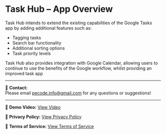 # Task Hub – App Overview

Task Hub intends to extend the existing capabilities of the Google Tasks app by adding additional features such as:

- Tagging tasks  
- Search bar functionality  
- Additional sorting options  
- Task priority levels  

Task Hub also provides integration with Google Calendar, allowing users to continue to use the benefits of the Google workflow, whilst providing an improved task app

---

📧 **Contact:**  
Please email [pecode.info@gmail.com](mailto:pecode.info@gmail.com) for any questions or suggestions!

---
🎥 **Demo Video:** [View Video](https://youtube.com/shorts/ckm9F2jZY4M?feature=share)  

🔐 **Privacy Policy:**
[View Privacy Policy](https://github.com/PeterEvansCode/TasksListHub/blob/main/PRIVACY_POLICY.md)  

📄 **Terms of Service:**
[View Terms of Service](https://github.com/PeterEvansCode/TasksListHub/blob/main/TERMS_OF_SERVICE.md)

